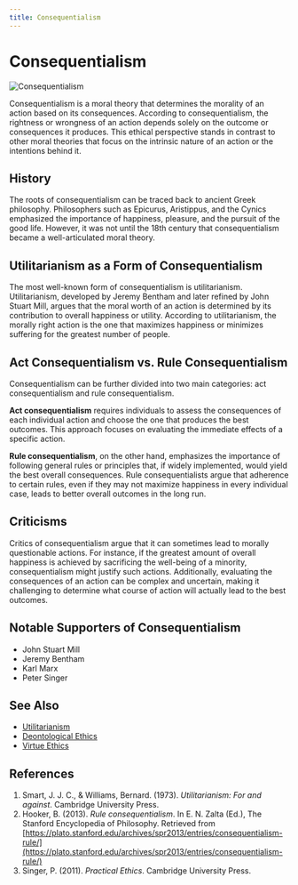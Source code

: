 ```yaml
---
title: Consequentialism
---
```

# Consequentialism

![Consequentialism](https://upload.wikimedia.org/wikipedia/commons/thumb/c/c5/Karl_Marx.jpg/220px-Karl_Marx.jpg)

Consequentialism is a moral theory that determines the morality of an action based on its consequences. According to consequentialism, the rightness or wrongness of an action depends solely on the outcome or consequences it produces. This ethical perspective stands in contrast to other moral theories that focus on the intrinsic nature of an action or the intentions behind it.

## History

The roots of consequentialism can be traced back to ancient Greek philosophy. Philosophers such as Epicurus, Aristippus, and the Cynics emphasized the importance of happiness, pleasure, and the pursuit of the good life. However, it was not until the 18th century that consequentialism became a well-articulated moral theory.

## Utilitarianism as a Form of Consequentialism

The most well-known form of consequentialism is utilitarianism. Utilitarianism, developed by Jeremy Bentham and later refined by John Stuart Mill, argues that the moral worth of an action is determined by its contribution to overall happiness or utility. According to utilitarianism, the morally right action is the one that maximizes happiness or minimizes suffering for the greatest number of people.

## Act Consequentialism vs. Rule Consequentialism

Consequentialism can be further divided into two main categories: act consequentialism and rule consequentialism. 

**Act consequentialism** requires individuals to assess the consequences of each individual action and choose the one that produces the best outcomes. This approach focuses on evaluating the immediate effects of a specific action.

**Rule consequentialism**, on the other hand, emphasizes the importance of following general rules or principles that, if widely implemented, would yield the best overall consequences. Rule consequentialists argue that adherence to certain rules, even if they may not maximize happiness in every individual case, leads to better overall outcomes in the long run.

## Criticisms

Critics of consequentialism argue that it can sometimes lead to morally questionable actions. For instance, if the greatest amount of overall happiness is achieved by sacrificing the well-being of a minority, consequentialism might justify such actions. Additionally, evaluating the consequences of an action can be complex and uncertain, making it challenging to determine what course of action will actually lead to the best outcomes.

## Notable Supporters of Consequentialism

- John Stuart Mill
- Jeremy Bentham
- Karl Marx
- Peter Singer

## See Also

- [Utilitarianism](https://en.wikipedia.org/wiki/Utilitarianism)
- [Deontological Ethics](https://en.wikipedia.org/wiki/Deontological_ethics)
- [Virtue Ethics](https://en.wikipedia.org/wiki/Virtue_ethics)

## References

1. Smart, J. J. C., & Williams, Bernard. (1973). *Utilitarianism: For and against*. Cambridge University Press.
2. Hooker, B. (2013). *Rule consequentialism*. In E. N. Zalta (Ed.), The Stanford Encyclopedia of Philosophy. Retrieved from [https://plato.stanford.edu/archives/spr2013/entries/consequentialism-rule/](https://plato.stanford.edu/archives/spr2013/entries/consequentialism-rule/)
3. Singer, P. (2011). *Practical Ethics*. Cambridge University Press.